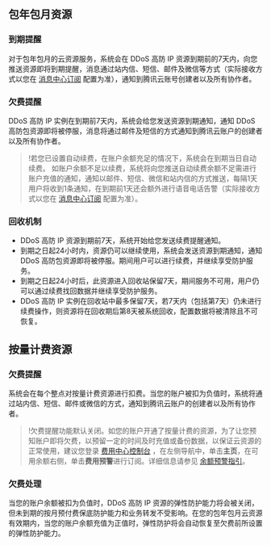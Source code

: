 ## 包年包月资源
### 到期提醒
对于包年包月的云资源服务，系统会在 DDoS 高防 IP 资源到期前的7天内，向您推送资源即将到期提醒，消息通过站内信、短信、邮件及微信等方式（实际接收方式以您在 [消息中心订阅](https://console.cloud.tencent.com/message/subscription) 配置为准），通知到腾讯云账号创建者以及所有协作者。

### 欠费提醒
DDoS 高防 IP 实例在到期前7天内，系统会给您发送资源到期通知，通知 DDoS 高防包资源即将被停服，消息将通过邮件及短信的方式通知到腾讯云账户的创建者以及所有协作者。

>!若您已设置自动续费，在账户余额充足的情况下，系统会在到期当日自动续费。
>如账户余额不足以续费，系统将向您推送自动续费余额不足需进行账户充值的通知，通知以邮件、短信、微信和站内信的方式推送，每隔1天用户将收到1条通知，在到期前1天还会额外进行语音电话告警（实际接收方式以您在 [消息中心订阅](https://console.cloud.tencent.com/message/subscription) 配置为准）。

### 回收机制
- DDoS 高防 IP 资源到期前7天，系统开始给您发送续费提醒通知。
- 到期之日起24小时内，资源仍可以继续使用，系统会发送资源到期通知，通知 DDoS 高防包资源即将被停服。期间用户可以进行续费，并继续享受防护服务。
- 到期之日起24小时后，此资源进入回收站保留7天，期间服务不可用，用户仍可以通过续费找回数据并继续享受防护服务。
- DDoS 高防 IP 实例在回收站中最多保留7天，若7天内（包括第7天）仍未进行续费操作，则资源将在回收期后第8天被系统回收，配置数据将被清除且不可恢复。

## 按量计费资源
### 欠费提醒
系统会在每个整点对按量计费资源进行扣费。当您的账户被扣为负值时，系统将通过站内信、短信、邮件或微信的方式，通知到腾讯云账户的创建者以及所有协作者。
>!欠费提醒功能默认关闭。如您的账户开通了按量计费的资源，为了让您预知账户即将欠费，以预留一定的时间及时充值或备份数据，以保证云资源的正常使用，建议您登录 [费用中心控制台](https://console.cloud.tencent.com/expense/overview) ，在左侧导航中，单击**主页**，在可用余额右侧，单击**费用预警**进行订阅。详细信息请参见 [余额预警指引](https://cloud.tencent.com/document/product/555/9942)。
>
### 欠费处理
当您的账户余额被扣为负值时，DDoS 高防 IP 资源的弹性防护能力将会被关闭，但未到期的按月预付费保底防护能力和业务转发不受影响。在您的包年包月云资源有效期内，当您的账户余额充值为正值时，弹性防护将会自动恢复至欠费前所设置的弹性防护能力。
